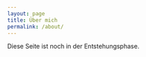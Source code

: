```yaml
---
layout: page
title: Über mich
permalink: /about/
---
```


Diese Seite ist noch in der Entstehungsphase.
